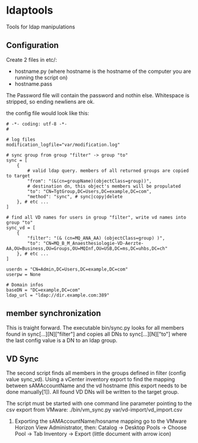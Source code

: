 # ldaptools
Tools for ldap manipulations

## Configuration
Create 2 files in etc/:
  - hostname.py (where hostname is the hostname of the computer you are running the script on)
  - hostname.pass

The Password file will contain the password and nothin else. Whitespace is stripped, so ending newliens are ok.

the config file would look like this:

    # -*- coding: utf-8 -*-
    #
    
    # log files
    modification_logfile="var/modification.log"
    
    # sync group from group "filter" -> group "to"
    sync = [
    	{
    		# valid ldap query. members of all returned groups are copied to target
    		"from": "(&(cn=groupName)(objectClass=group))",
    		# destination dn, this object's members will be propulated
    		"to": "CN=TgtGroup,DC=Users,DC=example,DC=com",
    		"method": "sync", # sync|copy|delete
    	}, # etc ...
    ]
    
    # find all VD names for users in group "filter", write vd names into group "to"
    sync_vd = [
    	{
    		"filter": "(& (cn=MQ_ANA_AA) (objectClass=group) )", 
    		"to": "CN=MQ_B_M_Anaesthesiologie-VD-Aerzte-AA,OU=Business,OU=Groups,OU=MQInf,OU=USB,DC=ms,DC=uhbs,DC=ch"
    	}, # etc ...
    ]
    
    userdn = "CN=Admin,DC=Users,DC=example,DC=com"
    userpw = None
    
    # Domain infos
    baseDN = "DC=example,DC=com"
    ldap_url = "ldap://dir.example.com:389"	

## member synchronization
This is traight forward. The executable bin/sync.py looks for all members 
found in sync[...][N]["filter"] and copies all DNs to 
sync[...][N]["to"] where the last config value is a DN to an ldap group.

## VD Sync
The second script finds all members in the groups defined in filter 
(config value sync_vd). Using a vCenter inventory export to find the mapping 
between sAMAccountName and the vd hostname (this export needs to be done 
manually[1]). All found VD DNs will be written to the target group.

The script must be started with one command line parameter pointing to the 
csv export from VMware:
  ./bin/vm_sync.py var/vd-import/vd_import.csv

1) Exporting the sAMAccountName/hosname mapping go to the VMware Horizon View Administrator, then:
Catalog -> Desktop Pools -> Choose Pool -> Tab Inventory -> Export (little document with arrow icon)

